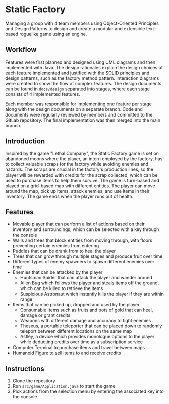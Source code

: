 # Static Factory

Managing a group with 4 team members using Object-Oriented Principles and Design Patterns to design
and create a modular and extensible text-based roguelike game using an engine.

## Workflow

Features were first planned and designed using UML diagrams and then implemented with Java. The
design rationales explain the design choices of each feature implemented and justified with the 
SOLID principles and design patterns, such as the factory method pattern. Interaction diagrams were 
created to show the flow of complex features. The design documents can be found in `docs/design` 
separated into stages, where each stage consists of 4 implemented features.

Each member was responsible for implementing one feature per stage along with the design documents
on a separate branch. Code and documents were regularly reviewed by members and committed to the
GitLab repository. The final implementation was then merged into the main branch.

## Introduction

Inspired by the game "Lethal Company", the Static Factory game is set on abandoned moons where
the player, an intern employed by the factory, has to collect valuable scraps for the factory while
avoiding enemies and hazards. The scraps are crucial in the factory's production lines, so the
player will be rewarded with credits for the scrap collected, which can be used to purchase items to
help them survive. The game is turn-based and played on a grid-based map with different entities.
The player can move around the map, pick up items, attack enemies, and use items in their inventory.
The game ends when the player runs out of health.

## Features

- Movable player that can perform a list of actions based on their inventory and surroundings, which
  can be selected with a key through the console
- Walls and trees that block entities from moving through, with floors preventing certain enemies
  from entering
- Puddles that can be drank from to heal the player
- Trees that can grow through multiple stages and produce fruit over time
- Different types of enemy spawners to spawn different enemies over time
- Enemies that can be attacked by the player
  - Huntsman Spider that can attack the player and wander around
  - Alien Bug which follows the player and steals items off the ground, which can be killed to
    retrieve the items
  - Suspicious Astronaut which instantly kills the player if they are within range
- Items that can be picked up, dropped and used by the player
  - Consumable Items such as fruits and pots of gold that can heal, damage or grant credits
  - Weapons with different damage and accuracy to fight enemies
  - Theseus, a portable teleporter that can be placed down to randomly teleport between different
    locations on the same map
  - Astley, a device which provides monologue options to the player while deducting credits over
    time as a subscription service
- Computer Terminal to purchase items and travel between maps
- Humanoid Figure to sell items to and receive credits

## Instructions

1. Clone the repository
2. Run `src/game/Application.java` to start the game
3. Pick actions from the selection menu by entering the associated key into the console
